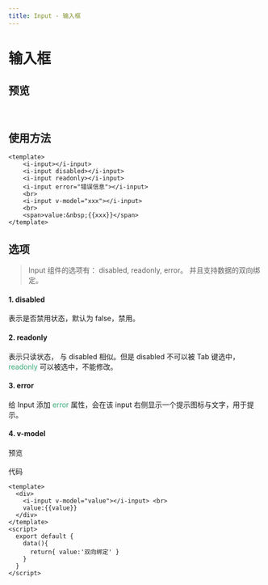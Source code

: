 ```yaml
---
title: Input - 输入框
---
```

# 输入框
## 预览
&nbsp;
<ClientOnly>
  <input-demo></input-demo>
</ClientOnly>

## 使用方法
```vue
<template>
    <i-input></i-input>
    <i-input disabled></i-input>
    <i-input readonly></i-input>
    <i-input error="错误信息"></i-input>
    <br>
    <i-input v-model="xxx"></i-input>
    <br>
    <span>value:&nbsp;{{xxx}}</span>
</template>
```

## 选项
> Input 组件的选项有： disabled, readonly, error。 并且支持数据的双向绑定。  
#### 1. disabled
表示是否禁用状态，默认为 false，禁用。
#### 2. readonly
表示只读状态， 与 disabled 相似。但是 disabled 不可以被 Tab 键选中，<span style='color:#3eaf7c;background-color:#F8F8F8'>readonly</span> 可以被选中，不能修改。
#### 3. error
给 Input 添加 <span style='color:#3eaf7c;background-color:#F8F8F8'>error</span> 属性，会在该 input 右侧显示一个提示图标与文字，用于提示。
#### 4. v-model  
预览  
<ClientOnly>
  <v-model-demo></v-model-demo>  
</ClientOnly>
代码
```vue
<template>
  <div>
    <i-input v-model="value"></i-input> <br>
    value:{{value}}
  </div>
</template>
<script>
  export default {
    data(){
      return{ value:'双向绑定' }
    }
  }
</script>
```